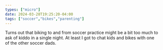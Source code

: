 ```yaml
---
types: ["micro"]
date: 2024-03-28T19:25:20-04:00
tags: ["soccer","bikes","parenting"]
---
```

Turns out that biking to and from soccer practice might be a bit too much to ask of kiddo in a single night. At least I got to chat kids and bikes with one of the other soccer dads.
